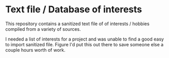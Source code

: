 # Text file / Database of interests
This repository contains a sanitized text file of of interests / hobbies compiled from a variety of sources.

I needed a list of interests for a project and was unable to find a good easy to import sanitized file.  Figure I'd put this out there to save someone else a couple hours worth of work. 
